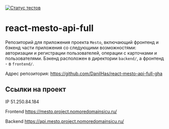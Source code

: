 [![Статус тестов](../../actions/workflows/tests.yml/badge.svg)](../../actions/workflows/tests.yml)

# react-mesto-api-full
Репозиторий для приложения проекта `Mesto`, включающий фронтенд и бэкенд части приложения со следующими возможностями: авторизации и регистрации пользователей, операции с карточками и пользователями. Бэкенд расположен в директории `backend/`, а фронтенд - в `frontend/`. 

Адрес репозитория: https://github.com/DanilHas/react-mesto-api-full-gha

## Ссылки на проект

IP 51.250.84.184

Frontend https://mesto.project.nomoredomainsicu.ru/

Backend https://api.mesto.project.nomoredomainsicu.ru/

